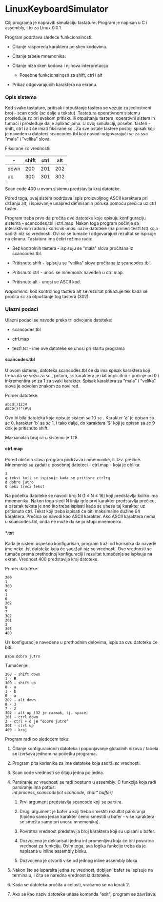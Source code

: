 # LinuxKeyboardSimulator

Cilj programa je napraviti simulaciju tastature. Program je napisan u C i assembly, i to za Linux 0.0.1.  

Program podržava sledeće funkcionalnosti:

- Čitanje rasporeda karaktera po sken
  kodovima.

- Čitanje tabele mnemonika.

- Čitanje niza sken kodova i njihova interpretacija
  
  - Posebne funkcionalnosti za shift, ctrl i alt

- Prikaz odgovarajućih karaktera na ekranu.

### Opis sistema

Kod svake tastature, pritisak i otpuštanje tastera se vezuje za
jedinstveni broj - scan code (*sc*  dalje u tekstu). Tastatura
operativnom sistemu prosleđuje *sc*  pri svakom pritisku ili otpuštanju
tastera, operativni sistem ih tumači i prosleđuje dalje aplikacijama. U
ovoj simulaciji, posebni tasteri - shift, ctrl i alt će imati fiksirane
*sc* . Za sve ostale tastere postoji spisak koji je naveden u datoteci
scancodes.tbl koji navodi odgovarajući *sc*  za sva "mala" i "velika"
slova.



Fiksirane *sc*  vrednosti:

| \-   | shift | ctrl | alt |
| ---- | ----- | ---- | --- |
| down | 200   | 201  | 202 |
| up   | 300   | 301  | 302 |



Scan code 400 u ovom sistemu predstavlja kraj datoteke.

Pored toga, ovaj sistem podržava ispis proizvoljnog ASCII karaktera
pri držanju alt, i ispisivanje unapred definisanih poruka pomoću prečica
uz ctrl taster.

Program treba prvo da pročita dve datoteke koje opisuju konfiguraciju
sistema - scancodes.tbl i ctrl.map. Nakon toga program počinje sa
interaktivnim radom i korisnik unosi naziv datoteke (na primer:
test1.tst) koja sadrži niz *sc*  vrednosti. Ovi *sc*  se tumače i
odgovarajući rezultat se ispisuje na ekranu. Tastatura ima četiri režima
rada:

- Bez kontrolnih tastera - ispisuju se "mala" slova pročitana iz
  scancodes.tbl. 

-  Pritisnuto shift - ispisuju se "velika" slova pročitana
  iz scancodes.tbl. 

-  Pritisnuto ctrl - unosi se mnemonik naveden u
  ctrl.map.

- Pritisnuto alt - unosi se ASCII kod.

*Napomena:* kod kontrolnog tastera alt se rezultat prikazuje tek kada se
pročita *sc*  za otpuštanje tog tastera (302).

### Ulazni podaci

Ulazni podaci se navode preko tri odvojene datoteke:

- scancodes.tbl

- ctrl.map

- test1.tst - ime ove datoteke se unosi pri startu programa

#### scancodes.tbl

U ovom sistemu, datoteka scancodes.tbl će da ima spisak karaktera koji
treba da se vežu za *sc* , pritom, *sc*  karaktera je dat implicitno -
počinje od 0 i inkrementira se za 1 za svaki karakter. Spisak karaktera
za "mala" i "velika" slova je odvojen znakom za novi red.

Primer datoteke:

```
abcd()1234                 
ABCD{}!"\#\$ 
```

Ovo bi bila datoteka koja opisuje sistem sa 10 *sc* . Karakter 'a' je
opisan sa *sc*  0, karakter 'b' sa *sc*  1, i tako dalje, do karaktera
'\$' koji je opisan sa *sc*  9 dok je pritisnuto shift.

Maksimalan broj *sc*  u sistemu je 128.

#### ctrl.map

Pored običnih slova program podržava i mnemonike, ili tzv. prečice.
Mnemonici su zadati u posebnoj datoteci - ctrl.map - koja je oblika:

```
3
q tekst koji se ispisuje kada se pritisne ctrl+q
d dobro jutro
Q neki treci tekst
```

Na početku datoteke se navodi broj N (1 ≤ N ≤ 16) koji predstavlja
koliko ima mnemonika. Nakon toga sledi N linija gde prvi karakter
predstavlja prečicu, a ostatak teksta je ono što treba ispisati kada se
unese taj karakter uz pritisnuto ctrl. Tekst koji treba ispisati će biti
maksimalne dužine 64 karaktera. Prečica se navodi kao ASCII karakter.
Ako ASCII karaktera nema u scancodes.tbl, onda ne može da se pristupi
mnemoniku.

#### \*.tst

Kada je sistem uspešno konfigurisan, program traži od korisnika da
navede ime neke .tst datoteke koja će sadržati niz *sc*  vrednosti. Ove
vrednosti se tumače prema prethodnoj konfiguraciji i rezultat tumačenja
se ispisuje na ekran. Vrednost 400 predstavlja kraj datoteke.

Primer datoteke:

```
200 
1 
300 
0 
1 
0 
202 
8 
7 
302 
201 
3 
301 
400
```

Uz konfiguracije navedene u prethodnim delovima, ispis za ovu
datoteku će biti:

```
Baba dobro jutro
```

Tumačenje:

```
200 - shift down 
1 - B 
300 - shift up 
0 - a 
1 - b 
0 - a 
202 - alt down 
8 - 3 
7 - 2 
302 - alt up (32 je razmak, tj. space) 
201 - ctrl down 
3 - ctrl + d je “dobro jutro” 
301 - ctrl up 
400 - kraj
```

Program radi po sledećem toku:

1. Čitanje konfiguracionih datoteka i popunjavanje globalnih nizova / tabela se izvršava jednom na početku programa.

2. Program pita korisnika za ime datoteke koja sadrži *sc*  vrednosti.

3. Scan code vrednosti se čitaju jedna po jedna.

4. Parsiranje *sc*  vrednosti se radi poptuno u assembly. C funkcija
koja radi parsiranje ima potpis: <br> *int process\_scancode(int scancode, char\* buffer)*

	1. Prvi argument predstavlja scancode koji se parsira.

	2. Drugi argument je bafer u koji treba smestiti rezultat parsiranja (tipično samo jedan karakter ćemo smestiti u bafer - više karaktera se smešta samo pri unosu mnemonika).

	3. Povratna vrednost predstavlja broj karaktera koji su upisani u bafer. 
	4. Dozvoljeno je deklarisati jednu int promenljivu koja će biti povratna vrednost za funkciju. Osim toga, sva logika funkcije treba da je napisana u inline assembly bloku.

	4. Dozvoljeno je otvoriti više od jednog inline assembly bloka.

5. Nakon što se isparsira jedna *sc*  vrednost, dobijeni bafer se
ispisuje na terminalu, i čita se naredna vrednost iz datoteke.

6. Kada se datoteka pročita u celosti, vraćamo se na korak 2.

7. Ako se kao naziv datoteke unese komanda "exit", program se završava.
